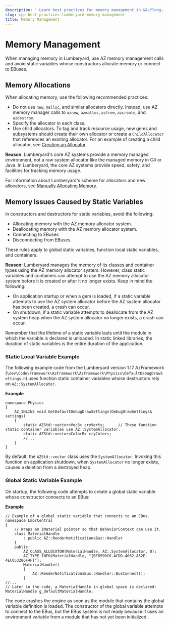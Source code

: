 ```yaml
---
description: ' Learn best practices for memory management in &ALYlong;. '
slug: cpp-best-practices-lumberyard-memory-management
title: Memory Management
---
```

# Memory Management<a name="cpp-best-practices-lumberyard-memory-management"></a>

When managing memory in Lumberyard, use AZ memory management calls and avoid static variables whose constructors allocate memory or connect to EBuses\.

## Memory Allocations<a name="cpp-best-practices-lumberyard-memory-allocations"></a>

When allocating memory, use the following recommended practices:
+ Do not use `new`, `malloc`, and similar allocators directly\. Instead, use AZ memory manager calls to `aznew`, `azmalloc`, `azfree`, `azcreate`, and `azdestroy`\.
+ Specify the allocator in each class\.
+ Use child allocators\. To tag and track resource usage, new gems and subsystems should create their own allocator or create a `ChildAllocator` that references an existing allocator\. For an example of creating a child allocator, see [Creating an Allocator](memory-allocators.md#memory-allocators-creating-an-allocator)\.

**Reason**: Lumberyard's core AZ systems provide a memory managed environment, not a raw system allocator like the managed memory in C\# or Java\. In Lumberyard, the core AZ systems provide speed, safety, and facilities for tracking memory usage\.

For information about Lumberyard's scheme for allocators and new allocators, see [Manually Allocating Memory](memory-allocators.md#memory-allocators-manually-allocating-memory)\.

## Memory Issues Caused by Static Variables<a name="cpp-best-practices-lumberyard-memory-issues-caused-by-static-variables"></a>

In constructors and destructors for static variables, avoid the following:
+ Allocating memory with the AZ memory allocator system\.
+ Deallocating memory with the AZ memory allocator system\.
+ Connecting to EBuses
+ Disconnecting from EBuses\.

These rules apply to global static variables, function local static variables, and containers\.

**Reason:** Lumberyard manages the memory of its classes and container types using the AZ memory allocator system\. However, class static variables and containers can attempt to use the AZ memory allocator system before it is created or after it no longer exists\. Keep in mind the following:
+ On application startup or when a gem is loaded, if a static variable attempts to use the AZ system allocator before the AZ system allocator has been created, a crash can occur\.
+ On shutdown, if a static variable attempts to deallocate from the AZ system heap when the AZ system allocator no longer exists, a crash can occur\.

Remember that the lifetime of a static variable lasts until the module in which the variable is declared is unloaded\. In static linked libraries, the duration of static variables is the entire duration of the application\.

### Static Local Variable Example<a name="cpp-best-practices-lumberyard-static-local-variable-example"></a>

The following example code from the Lumberyard version 1\.17 AzFramework \(`\dev\Code\Framework\AzFramework\AzFramework\Physics\DefaultDebugDrawSettings.h`\) uses function static container variables whose destructors rely on `AZ::SystemAllocator`\.

**Example**  

```
namespace Physics
{
    AZ_INLINE void GetDefaultDebugDrawSettings(DebugDrawSettings& settings)
    {
        static AZStd::vector<Vec3> cryVerts;      // These function static container variables use AZ::SystemAllocator.
        static AZStd::vector<ColorB> cryColors;
        //...
    }
}
```

By default, the `AZStd::vector` class uses the `SystemAllocator`\. Invoking this function on application shutdown, when `SystemAllocator` no longer exists, causes a deletion from a destroyed heap\.

### Global Static Variable Example<a name="cpp-best-practices-lumberyard-global-static-variable-example"></a>

On startup, the following code attempts to create a global static variable whose constructor connects to an EBus:

**Example**  

```
// Example of a global static variable that connects to an EBus.
namespace LmbrCentral
{
    // Wraps an IMaterial pointer so that BehaviorContext can use it.
    class MaterialHandle
        : public AZ::RenderNotificationsBus::Handler
    {
    public:
        AZ_CLASS_ALLOCATOR(MaterialHandle, AZ::SystemAllocator, 0);
        AZ_TYPE_INFO(MaterialHandle, "{BF659DC6-ACDD-4062-A52E-4EC053286F4F}");
        MaterialHandle()
        {
            AZ::RenderNotificationsBus::Handler::BusConnect();
        }
//...
// Later in the code, a MaterialHandle in global space is declared:
MaterialHandle g_defaultMaterialHandle;
```

The code crashes the engine as soon as the module that contains the global variable definition is loaded\. The constructor of the global variable attempts to connect to the EBus, but the EBus system is not ready because it uses an environment variable from a module that has not yet been initialized\.
